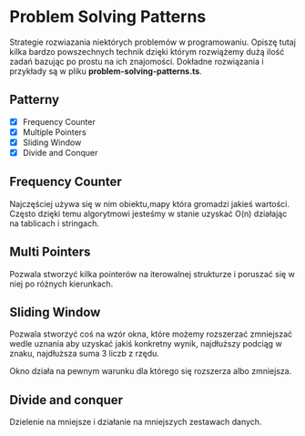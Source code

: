 # Problem Solving Patterns

Strategie rozwiazania niektórych problemów w programowaniu. Opiszę tutaj kilka bardzo powszechnych technik dzięki którym rozwiążemy dużą ilość zadań bazując po prostu na ich znajomości. Dokładne rozwiązania i przykłady są w pliku **problem-solving-patterns.ts**.

## Patterny

- [x] Frequency Counter
- [x] Multiple Pointers
- [x] Sliding Window
- [x] Divide and Conquer

## Frequency Counter

Najczęściej używa się w nim obiektu,mapy która gromadzi jakieś wartości.
Często dzięki temu algorytmowi jesteśmy w stanie uzyskać O(n) działając na tablicach i stringach.

## Multi Pointers

Pozwala stworzyć kilka pointerów na iterowalnej strukturze i poruszać się w niej po różnych kierunkach.

## Sliding Window

Pozwala stworzyć coś na wzór okna, które możemy rozszerzać zmniejszać wedle uznania aby uzyskać jakiś konkretny wynik, najdłuższy podciąg w znaku,
najdłuższa suma 3 liczb z rzędu.

Okno działa na pewnym warunku dla którego się rozszerza albo zmniejsza.

## Divide and conquer

Dzielenie na mniejsze i działanie na mniejszych zestawach danych.